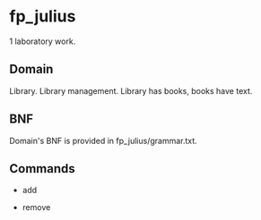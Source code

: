 # fp_julius
1 laboratory work.

## Domain 

Library. Library management. Library has books, books have text.

## BNF
Domain's BNF is provided in fp_julius/grammar.txt.

## Commands

- add

- remove

